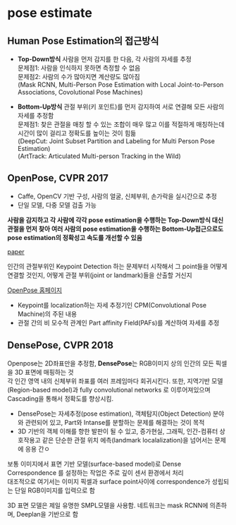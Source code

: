 # pose estimate

## Human Pose Estimation의 접근방식
- **Top-Down방식**
사람을 먼저 감지를 한 다음, 각 사람의 자세를 추정  
문제점1: 사람을 인식하지 못하면 측정할 수 없음  
문제점2: 사람의 수가 많아지면 계산량도 많아짐  
(Mask RCNN, Multi-Person Pose Estimation with Local Joint-to-Person Associations, Covolutional Pose Machines)

- **Bottom-Up방식**
관절 부위(키 포인트)를 먼저 감지하여 서로 연결해 모든 사람의 자세를 추정함  
문제점1: 찾은 관절을 매칭 할 수 있는 조합이 매우 많고 이를 적절하게 매칭하는데 시간이 많이 걸리고 정확도를 높이는 것이 힘듦  
(DeepCut: Joint Subset Partition and Labeling for Multi Person Pose Estimation)  
(ArtTrack: Articulated Multi-person Tracking in the Wild)


## OpenPose, CVPR 2017
- Caffe, OpenCV 기반 구성, 사람의 얼굴, 신체부위, 손가락을 실시간으로 추정
- 단일 모델, 다중 모델 검출 가능

**사람을 감지하고 각 사람에 각각 pose estimation을 수행하는 Top-Down방식 대신 관절을 먼저 찾아 여러 사람의 pose estimation을 수행하는 Bottom-Up접근으로도 pose estimation의 정확성고 속도를 개선할 수 있음**

[paper](https://arxiv.org/abs/1611.08050)

인간의 관절부위인 Keypoint Detection 하는 문제부터 시작해서 그 point들을 어떻게 연결할 것인지, 어떻게 관절 부위(joint or landmark)들을 산출할 거신지

[OpenPose 홈페이지](https://github.com/CMU-Perceptual-Computing-Lab/openpose)


- Keypoint를 localization하는 자세 추정기인 CPM(Convolutional Pose Machine)의 주된 내용
- 관절 간의 비 모수적 관계인 Part affinity Field(PAFs)를 계산하여 자세를 추정


## DensePose, CVPR 2018
Openpose는 2D좌표만을 추정함, **DensePose**는 RGB이미지 상의 인간의 모든 픽셀을 3D 표면에 매핑하는 것  
각 인간 영역 내의 신체부위 좌표를 여러 프레임마다 회귀시킨다.
또한, 지역기반 모델(Region-based model)과 fully convolutional networks 로 이루어져있으며 Cascading을 통해서 정확도를 향상시킴.

- DensePose는 자세추정(pose estimation), 객체탐지(Object Detection) 분야와 관련되어 있고, Part와 Intanse를 분할하는 문제를 해결하는 것이 목적
- 3D 기반의 객체 이해를 향한 발판이 될 수 있고, 증가현실, 그래픽, 인간-컴퓨터 상호작용고 같은 단순한 관절 위치 에측(landmark localalization)을 넘어서는 문제에 응용 간ㅇ


보통 이미지에서 표면 기반 모델(surface-based model)로 Dense Correspondence 를 설정하는 작업은 주로 깊이 센서 환경에서 처리  
대조적으로 여기서는 이미지 픽셀과 surface point사이에 correspondence가 성립되는 단일 RGB이미지를 입력으로 함  

3D 표면 모델은 제일 유명한 SMPL모델을 사용함. 네트워크는 mask RCNN에 의존하며, Deeplan을 기반으로 함

